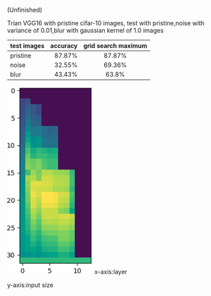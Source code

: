 (Unfinished)

Trian VGG16 with pristine cifar-10 images,
test with pristine,noise with variance of 0.01,blur with gaussian kernel of 1.0 images

|  test images     | accuracy   |  grid search maximum |
| --------   | -----:  | :----:  |
|pristine      | 87.87%   |   87.87%     |
| noise       |   32.55%  |   69.36%   |
| blur       |   43.43%   |  63.8% |

<img width="200"  src="https://github.com/zcy5417/Net-for-distort-images-recognition/raw/master/test_images/acc_mat_blur.png"/>
x-axis:layer

y-axis:input size
